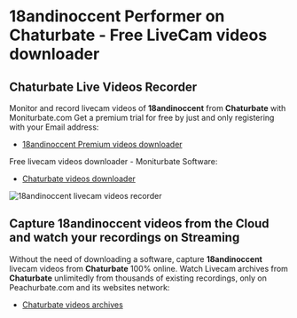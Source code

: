 # 18andinoccent Performer on Chaturbate - Free LiveCam videos downloader

## Chaturbate Live Videos Recorder

Monitor and record livecam videos of **18andinoccent** from **Chaturbate** with Moniturbate.com
Get a premium trial for free by just and only registering with your Email address:
* [18andinoccent Premium videos downloader](https://moniturbate.com/request-demo-licence-key.html)

Free livecam videos downloader - Moniturbate Software:
* [Chaturbate videos downloader](https://moniturbate.com/moniturbate-download-software.html)

![18andinoccent livecam videos recorder](https://peachurnet.com/templates/moniturbate-software.png)


## Capture 18andinoccent videos from the Cloud and watch your recordings on Streaming

Without the need of downloading a software, capture **18andinoccent** livecam videos from **Chaturbate** 100% online.
Watch Livecam archives from **Chaturbate** unlimitedly from thousands of existing recordings, only on Peachurbate.com and its websites network:
* [Chaturbate videos archives](https://peachurnet.com/)
